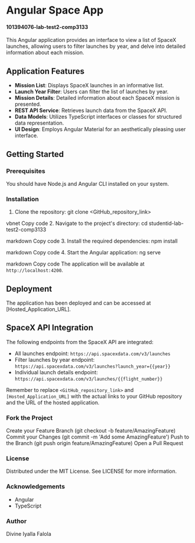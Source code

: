 # Angular Space App
#### 101394076-lab-test2-comp3133

This Angular application provides an interface to view a list of SpaceX launches, allowing users to filter launches by year, and delve into detailed information about each mission.

## Application Features

- **Mission List**: Displays SpaceX launches in an informative list.
- **Launch Year Filter**: Users can filter the list of launches by year.
- **Mission Details**: Detailed information about each SpaceX mission is presented.
- **REST API Service**: Retrieves launch data from the SpaceX API.
- **Data Models**: Utilizes TypeScript interfaces or classes for structured data representation.
- **UI Design**: Employs Angular Material for an aesthetically pleasing user interface.

## Getting Started

### Prerequisites

You should have Node.js and Angular CLI installed on your system.

### Installation

1. Clone the repository:
git clone <GitHub_repository_link>

vbnet
Copy code
2. Navigate to the project's directory:
cd studentid-lab-test2-comp3133

markdown
Copy code
3. Install the required dependencies:
npm install

markdown
Copy code
4. Start the Angular application:
ng serve

markdown
Copy code
The application will be available at `http://localhost:4200`.

## Deployment

The application has been deployed and can be accessed at [Hosted_Application_URL].

## SpaceX API Integration

The following endpoints from the SpaceX API are integrated:
- All launches endpoint: `https://api.spacexdata.com/v3/launches`
- Filter launches by year endpoint: `https://api.spacexdata.com/v3/launches?launch_year={{year}}`
- Individual launch details endpoint: `https://api.spacexdata.com/v3/launches/{{flight_number}}`

Remember to replace `<GitHub_repository_link>` and `[Hosted_Application_URL]` with the actual links to your GitHub repository and the URL of the hosted application.

### Fork the Project
Create your Feature Branch (git checkout -b feature/AmazingFeature)
Commit your Changes (git commit -m 'Add some AmazingFeature')
Push to the Branch (git push origin feature/AmazingFeature)
Open a Pull Request

### License
Distributed under the MIT License. See LICENSE for more information.

### Acknowledgements
- Angular
- TypeScript

### Author
Divine Iyalla Falola

